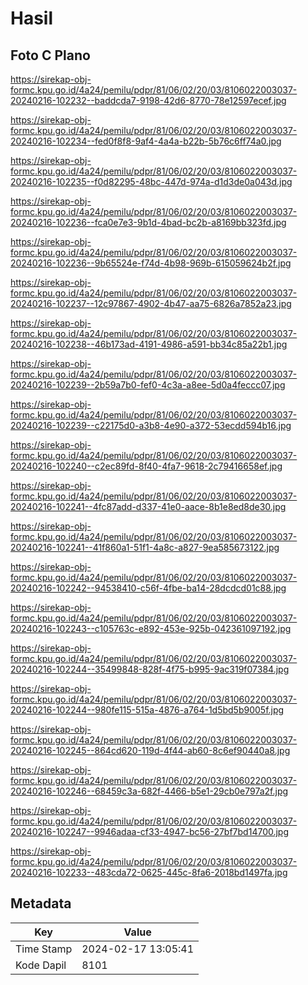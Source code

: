 # Hasil

## Foto C Plano

https://sirekap-obj-formc.kpu.go.id/4a24/pemilu/pdpr/81/06/02/20/03/8106022003037-20240216-102232--baddcda7-9198-42d6-8770-78e12597ecef.jpg

https://sirekap-obj-formc.kpu.go.id/4a24/pemilu/pdpr/81/06/02/20/03/8106022003037-20240216-102234--fed0f8f8-9af4-4a4a-b22b-5b76c6ff74a0.jpg

https://sirekap-obj-formc.kpu.go.id/4a24/pemilu/pdpr/81/06/02/20/03/8106022003037-20240216-102235--f0d82295-48bc-447d-974a-d1d3de0a043d.jpg

https://sirekap-obj-formc.kpu.go.id/4a24/pemilu/pdpr/81/06/02/20/03/8106022003037-20240216-102236--fca0e7e3-9b1d-4bad-bc2b-a8169bb323fd.jpg

https://sirekap-obj-formc.kpu.go.id/4a24/pemilu/pdpr/81/06/02/20/03/8106022003037-20240216-102236--9b65524e-f74d-4b98-969b-615059624b2f.jpg

https://sirekap-obj-formc.kpu.go.id/4a24/pemilu/pdpr/81/06/02/20/03/8106022003037-20240216-102237--12c97867-4902-4b47-aa75-6826a7852a23.jpg

https://sirekap-obj-formc.kpu.go.id/4a24/pemilu/pdpr/81/06/02/20/03/8106022003037-20240216-102238--46b173ad-4191-4986-a591-bb34c85a22b1.jpg

https://sirekap-obj-formc.kpu.go.id/4a24/pemilu/pdpr/81/06/02/20/03/8106022003037-20240216-102239--2b59a7b0-fef0-4c3a-a8ee-5d0a4feccc07.jpg

https://sirekap-obj-formc.kpu.go.id/4a24/pemilu/pdpr/81/06/02/20/03/8106022003037-20240216-102239--c22175d0-a3b8-4e90-a372-53ecdd594b16.jpg

https://sirekap-obj-formc.kpu.go.id/4a24/pemilu/pdpr/81/06/02/20/03/8106022003037-20240216-102240--c2ec89fd-8f40-4fa7-9618-2c79416658ef.jpg

https://sirekap-obj-formc.kpu.go.id/4a24/pemilu/pdpr/81/06/02/20/03/8106022003037-20240216-102241--4fc87add-d337-41e0-aace-8b1e8ed8de30.jpg

https://sirekap-obj-formc.kpu.go.id/4a24/pemilu/pdpr/81/06/02/20/03/8106022003037-20240216-102241--41f860a1-51f1-4a8c-a827-9ea585673122.jpg

https://sirekap-obj-formc.kpu.go.id/4a24/pemilu/pdpr/81/06/02/20/03/8106022003037-20240216-102242--94538410-c56f-4fbe-ba14-28dcdcd01c88.jpg

https://sirekap-obj-formc.kpu.go.id/4a24/pemilu/pdpr/81/06/02/20/03/8106022003037-20240216-102243--c105763c-e892-453e-925b-042361097192.jpg

https://sirekap-obj-formc.kpu.go.id/4a24/pemilu/pdpr/81/06/02/20/03/8106022003037-20240216-102244--35499848-828f-4f75-b995-9ac319f07384.jpg

https://sirekap-obj-formc.kpu.go.id/4a24/pemilu/pdpr/81/06/02/20/03/8106022003037-20240216-102244--980fe115-515a-4876-a764-1d5bd5b9005f.jpg

https://sirekap-obj-formc.kpu.go.id/4a24/pemilu/pdpr/81/06/02/20/03/8106022003037-20240216-102245--864cd620-119d-4f44-ab60-8c6ef90440a8.jpg

https://sirekap-obj-formc.kpu.go.id/4a24/pemilu/pdpr/81/06/02/20/03/8106022003037-20240216-102246--68459c3a-682f-4466-b5e1-29cb0e797a2f.jpg

https://sirekap-obj-formc.kpu.go.id/4a24/pemilu/pdpr/81/06/02/20/03/8106022003037-20240216-102247--9946adaa-cf33-4947-bc56-27bf7bd14700.jpg

https://sirekap-obj-formc.kpu.go.id/4a24/pemilu/pdpr/81/06/02/20/03/8106022003037-20240216-102233--483cda72-0625-445c-8fa6-2018bd1497fa.jpg


## Metadata

| Key        | Value               |
| ---------- | ------------------- |
| Time Stamp | 2024-02-17 13:05:41 |
| Kode Dapil | 8101                |



